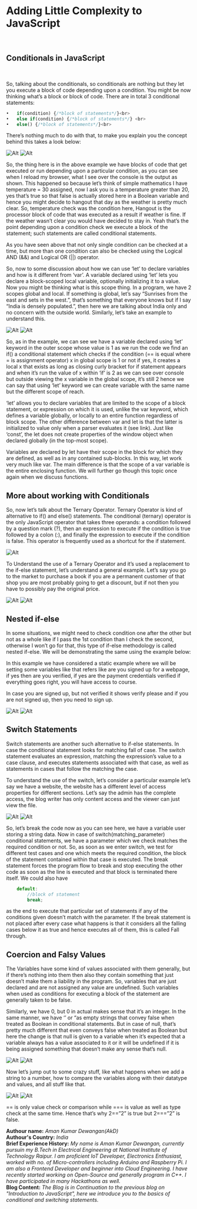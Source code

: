 <div class="text-white bg-blue mb-2"><h1>Adding Little Complexity to JavaScript</h1></div><br>

<h2>Conditionals in JavaScript</h2><br>

So, talking about the conditionals, so conditionals are nothing but they let you execute a block of code depending upon a condition. You might be now thinking what’s a block or block of code. There are in total 3 conditional statements:<br>

```JavaScript
•	if(condition) {/*block of statements*/}<br>
•	else if(condition) {/*block of statements*/} <br>
•	else() {/*block of statements*/}<br>
```

There’s nothing much to do with that, to make you explain you the concept behind this takes a look below:

![Alt]({{site.baseurl}}/assets/Js_Tutorial_Images/js12.PNG)
![Alt]({{site.baseurl}}/assets/Js_Tutorial_Images/js13.PNG)

So, the thing here is in the above example we have blocks of code that get executed or run depending upon a particular condition, as you can see when I reload my browser, what I see over the console is the output as shown. This happened so because let’s think of simple mathematics I have temperature = 30 assigned, now I ask you is a temperature greater than 20, yes that’s true so that false is actually stored here in a Boolean variable and hence you might decide to hangout that day as the weather is pretty much clear. So, temperature check was the condition here, Hangout is the processor block of code that was executed as a result if weather is fine. If the weather wasn’t clear you would have decided to stay in. Yeah that’s the point depending upon a condition check we execute a block of the statement; such statements are called conditional statements.
    
As you have seen above that not only single condition can be checked at a time, but more than one condition can also be checked using the Logical AND (&&) and Logical OR (||) operator.

So, now to some discussion about how we can use ‘let’ to declare variables and how is it different from ‘var’.  A variable declared using ‘let’ lets you declare a block-scoped local variable, optionally initializing it to a value. Now you might be thinking what is this scope thing. In a program, we have 2 scopes global and local. If something is global, let’s say “Sunrises from the east and sets in the west.”, that’s something that everyone knows but if I say “India is densely populated.”, then here we are talking about India only and no concern with the outside world. Similarly, let’s take an example to understand this.

![Alt]({{site.baseurl}}/assets/Js_Tutorial_Images/js14.PNG)
![Alt]({{site.baseurl}}/assets/Js_Tutorial_Images/js15.PNG)

So, as in the example, we can see we have a variable declared using ‘let’ keyword in the outer scope whose value is 1 as we run the code we find an if() a conditional statement which checks if the condition (== is equal where = is assignment operator) x in global scope is 1 or not if yes, it creates a local x that exists as long as closing curly bracket for if statement appears and when it’s run the value of x within ‘if’ is 2 as we can see over console but outside viewing the x variable in the global scope, it’s still 2 hence we can say that using ‘let’ keyword we can create variable with the same name but the different scope of reach.

‘let’ allows you to declare variables that are limited to the scope of a <a link = "https://developer.mozilla.org/en-US/docs/Web/JavaScript/Reference/statements/block">block</a> statement, or expression on which it is used, unlike the var keyword, which defines a variable globally, or locally to an entire function regardless of block scope. The other difference between var and let is that the latter is initialized to value only when a <a link="https://developer.mozilla.org/en-US/docs/Web/JavaScript/Reference/Statements/let#Temporal_dead_zone">parser evaluates it (see link)</a>. Just like ‘const’, the let does not create properties of the window object when declared globally (in the top-most scope).

Variables are declared by let have their scope in the block for which they are defined, as well as in any contained sub-blocks. In this way, let work very much like var. The main difference is that the scope of a var variable is the entire enclosing function. We will further go though this topic once again when we discuss functions.

<h2>More about working with Conditionals</h2>

So, now let’s talk about the Ternary Operator. Ternary Operator is kind of alternative to if() and else() statements. The conditional (ternary) operator is the only JavaScript operator that takes three operands: a condition followed by a question mark (?), then an expression to execute if the condition is true followed by a colon (:), and finally the expression to execute if the condition is false. This operator is frequently used as a shortcut for the if statement.

![Alt]({{site.baseurl}}/assets/Js_Tutorial_Images/js18.PNG)

To Understand the use of a Ternary Operator and it’s used a replacement to the if-else statement, let’s understand a general example. Let’s say you go to the market to purchase a book if you are a permanent customer of that shop you are most probably going to get a discount, but if not then you have to possibly pay the original price. 

![Alt]({{site.baseurl}}/assets/Js_Tutorial_Images/js16.PNG)
![Alt]({{site.baseurl}}/assets/Js_Tutorial_Images/js17.PNG)

<h2>Nested if-else</h2>
In some situations, we might need to check condition one after the other but not as a whole like if I pass the 1st condition than I check the second, otherwise I won’t go for that, this type of if-else methodology is called nested if-else. We will be demonstrating the same using the example below:

In this example we have considered a static example where we will be setting some variables like that refers like are you signed up for a webpage, if yes then are you verified, if yes are the payment credentials verified if everything goes right, you will have access to course.

In case you are signed up, but not verified it shows verify please and if you are not signed up, then you need to sign up.

![Alt]({{site.baseurl}}/assets/Js_Tutorial_Images/js19.PNG)
![Alt]({{site.baseurl}}/assets/Js_Tutorial_Images/js20.PNG)

<h2>Switch Statements</h2>
Switch statements are another such alternative to if-else statements. In case the conditional statement looks for matching fall of case. The switch statement evaluates an expression, matching the expression’s value to a case clause, and executes statements associated with that case, as well as statements in cases that follow the matching the case.

To understand the use of the switch, let’s consider a particular example let’s say we have a website, the website has a different level of access properties for different sections. Let’s say the admin has the complete access, the blog writer has only content access and the viewer can just view the file.

![Alt]({{site.baseurl}}/assets/Js_Tutorial_Images/js21.PNG)
![Alt]({{site.baseurl}}/assets/Js_Tutorial_Images/js22.PNG)

So, let’s break the code now as you can see here, we have a variable user storing a string data. Now in case of switch(matching_parameter) conditional statements, we have a parameter which we check matches the required condition or not. So, as soon as we enter switch, we test for different test cases and one which meets the required condition, the block of the statement contained within that case is executed.
The break statement forces the program flow to break and stop executing the other code as soon as the line is executed and that block is terminated there itself.
We could also have 

```JavaScript
	default: 
		//block of statement 
		break;
```

as the end to execute that particular set of statements if any of the conditions given doesn’t match with the parameter. If the break statement is not placed after every case what happens is that it considers all the falling cases below it as true and hence executes all of them, this is called Fall through.

<h2>Coercion and Falsy Values</h2>
The Variables have some kind of values associated with them generally, but if there’s nothing into them then also they contain something that just doesn’t make them a liability in the program.
So, variables that are just declared and are not assigned any value are undefined. Such variables when used as conditions for executing a block of the statement are generally taken to be false.

Similarly, we have 0, but 0 in actual makes sense that it’s an integer. In the same manner, we have ‘’ or “as empty strings that convey false when treated as Boolean in conditional statements. But in case of null, that’s pretty much different that even conveys false when treated as Boolean but here the change is that null is given to a variable when it’s expected that a variable always has a value associated to it or it will be undefined if it is being assigned something that doesn’t make any sense that’s null.

![Alt]({{site.baseurl}}/assets/Js_Tutorial_Images/js23.PNG)
![Alt]({{site.baseurl}}/assets/Js_Tutorial_Images/js24.PNG)

Now let’s jump out to some crazy stuff, like what happens when we add a string to a number, how to compare the variables along with their datatype and values, and all stuff like that.

![Alt]({{site.baseurl}}/assets/Js_Tutorial_Images/js25.PNG)
![Alt]({{site.baseurl}}/assets/Js_Tutorial_Images/js26.PNG)

== is only value check or comparison while === is value as well as type check at the same time. Hence that’s why 2==”2” is true but 2===”2” is false.

<b>Authour name:</b><i> Aman Kumar Dewangan(AkD)</i><br>
<b>Authour's Country:</b> <i>India</i><br>
<b>Brief Experience History:</b> <i>My name is Aman Kumar Dewangan, currently pursuin my B.Tech in Electrical Engineering at National Institute of Technology Raipur. I am proficient IoT Developer, Electronics Enthusiast, worked with no. of Micro-controllers including Arduino and Raspberry Pi. I am also a Frontend Developer and beginner into Cloud Engineering. I have recently started working on Open-Source and generally program in C++. I have participated in many Hackathons as well.</i><br>
<b>Blog Content:</b> <i>The Blog is in Continuation to the previous blog on <a link="https://girlscript-ireland.github.io/blog/2020/10/12/Introduction-to-JavaScript.html">"Introduction to JavaScript"</a>, here we introduce you to the basics of conditional and switching statements.</i>
